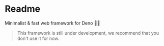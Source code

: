 # Readme

Minimalist & fast web framework for Deno 🦕💫

> This framework is still under development, we recommend that you don't use it for now.
